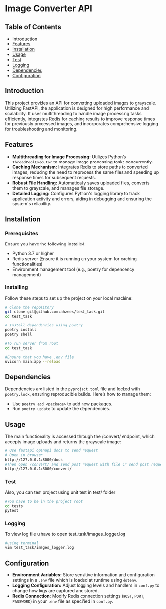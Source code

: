 # Image Converter API

## Table of Contents
- [Introduction](#introduction)
- [Features](#features)
- [Installation](#installation)
- [Usage](#usage)
- [Test](#test)
- [Logging](#logging)
- [Dependencies](#dependencies)
- [Configuration](#configuration)

## Introduction
This project provides an API for converting uploaded images to grayscale. Utilizing FastAPI, the application is designed for high performance and scalability. It uses multithreading to handle image processing tasks efficiently, integrates Redis for caching results to improve response times for previously processed images, and incorporates comprehensive logging for troubleshooting and monitoring.

## Features
- **Multithreading for Image Processing:** Utilizes Python's `ThreadPoolExecutor` to manage image processing tasks concurrently.
- **Caching Mechanism:** Integrates Redis to store paths to converted images, reducing the need to reprocess the same files and speeding up response times for subsequent requests.
- **Robust File Handling:** Automatically saves uploaded files, converts them to grayscale, and manages file storage.
- **Detailed Logging:** Configures Python's logging library to track application activity and errors, aiding in debugging and ensuring the system's reliability.

## Installation

### Prerequisites
Ensure you have the following installed:
- Python 3.7 or higher
- Redis server (Ensure it is running on your system for caching functionalities)
- Environment management tool (e.g., poetry for dependency management)

### Installing
Follow these steps to set up the project on your local machine:

```bash
# Clone the repository
git clone git@github.com:ahzees/test_task.git
cd test_task

# Install dependencies using poetry
poetry install
poetry shell

#To run server from root
cd test_task

#Ensure that you have .env file
uvicorn main:app --reload
```
## Dependencies
Dependencies are listed in the `pyproject.toml` file and locked with `poetry.lock`, ensuring reproducible builds. Here’s how to manage them:

- Use `poetry add <package>` to add new packages.
- Run `poetry update` to update the dependencies.

## Usage
The main functionality is accessed through the /convert/ endpoint, which accepts image uploads and returns the grayscale image:
```bash
# Use fastapi openapi docs to send request
# Open in browser
http://127.0.0.1:8000/docs
#Then open /convert/ and send post request with file or send post request on
http://127.0.0.1:8000/convert/
```
### Test
Also, you can test project using unit test in test/ folder
```bash
#You have to be in the project root
cd tests
pytest
```
### Logging
To view log file u have to open test_task/images_logger.log
```bash
#using terminal
vim test_task/images_logger.log
```

## Configuration
- **Environment Variables:** Store sensitive information and configuration settings in a `.env` file which is loaded at runtime using `dotenv`.
- **Logging Configuration:** Adjust logging levels and handlers in `conf.py` to change how logs are captured and stored.
- **Redis Connection:** Modify Redis connection settings (`HOST`, `PORT`, `PASSWORD`) in your `.env` file as specified in `conf.py`.
